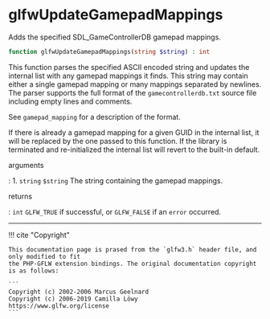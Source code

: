 # glfwUpdateGamepadMappings
Adds the specified SDL_GameControllerDB gamepad mappings.

```php
function glfwUpdateGamepadMappings(string $string) : int
```

This function parses the specified ASCII encoded string and updates the
internal list with any gamepad mappings it finds. This string may
contain either a single gamepad mapping or many mappings separated by
newlines. The parser supports the full format of the `gamecontrollerdb.txt`
source file including empty lines and comments.

See `gamepad_mapping` for a description of the format.

If there is already a gamepad mapping for a given GUID in the internal list,
it will be replaced by the one passed to this function. If the library is
terminated and re-initialized the internal list will revert to the built-in
default.

arguments

:    1. `string` `$string` The string containing the gamepad mappings.

returns

:    `int` `GLFW_TRUE` if successful, or `GLFW_FALSE` if an
`error` occurred.

---
     

!!! cite "Copyright"

    This documentation page is prased from the `glfw3.h` header file, and only modified to fit 
    the PHP-GFLW extension bindings. The original documentation copyright is as follows:

    ```
    Copyright (c) 2002-2006 Marcus Geelnard
    Copyright (c) 2006-2019 Camilla Löwy
    https://www.glfw.org/license
    ```